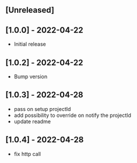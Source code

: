## [Unreleased]

## [1.0.0] - 2022-04-22

- Initial release

## [1.0.2] - 2022-04-22

- Bump version

## [1.0.3] - 2022-04-28

- pass on setup projectId
- add possibility to override on notify the projectId
- update readme

## [1.0.4] - 2022-04-28

- fix http call